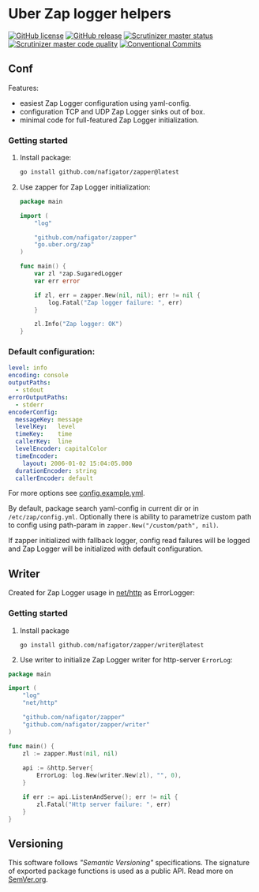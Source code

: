 # Uber Zap logger helpers
[![GitHub license][License img]][License src] [![GitHub release][Release img]][Release src] [![Scrutinizer master status][Scrutinizer master status image]][Scrutinizer master status src] [![Scrutinizer master code quality][Scrutinizer master quality image]][Scrutinizer master src] [![Conventional Commits][Conventional commits badge]][Conventional commits src]

## Conf
Features:
- easiest Zap Logger configuration using yaml-config.
- configuration TCP and UDP Zap Logger sinks out of box.
- minimal code for full-featured Zap Logger initialization. 

### Getting started
1. Install package:
    ```sh
    go install github.com/nafigator/zapper@latest
    ```
2. Use zapper for Zap Logger initialization:
	```go
	package main

	import (
		"log"
	
		"github.com/nafigator/zapper"
		"go.uber.org/zap"
	)

	func main() {
		var zl *zap.SugaredLogger
		var err error

		if zl, err = zapper.New(nil, nil); err != nil {
			log.Fatal("Zap logger failure: ", err)
		}
	
		zl.Info("Zap logger: OK")
	}
	```

### Default configuration:
```yaml
level: info
encoding: console
outputPaths:
  - stdout
errorOutputPaths:
  - stderr
encoderConfig:
  messageKey: message
  levelKey:   level
  timeKey:    time
  callerKey:  line
  levelEncoder: capitalColor
  timeEncoder:
    layout: 2006-01-02 15:04:05.000
  durationEncoder: string
  callerEncoder: default
```

For more options see [config.example.yml][Config example].

By default, package search yaml-config in current dir or in `/etc/zap/config.yml`.
Optionally there is ability to parametrize custom path to config using path-param in `zapper.New("/custom/path", nil)`.

If zapper initialized with fallback logger, config read failures will be logged and Zap Logger will be initialized with
default configuration.

## Writer
Created for Zap Logger usage in [net/http][net/http] as ErrorLogger:
### Getting started
1. Install package
	```shell
	go install github.com/nafigator/zapper/writer@latest
	```
2. Use writer to initialize Zap Logger writer for http-server `ErrorLog`:
```go
package main

import (
	"log"
	"net/http"

	"github.com/nafigator/zapper"
	"github.com/nafigator/zapper/writer"
)

func main() {
	zl := zapper.Must(nil, nil)
	
	api := &http.Server{
		ErrorLog: log.New(writer.New(zl), "", 0),
	}

	if err := api.ListenAndServe(); err != nil {
		zl.Fatal("Http server failure: ", err)
	}
}
```

## Versioning
This software follows *"Semantic Versioning"* specifications. The signature of exported package functions is used
as a public API. Read more on [SemVer.org][semver src].

[License img]: https://img.shields.io/badge/license-MIT-brightgreen.svg
[License src]: https://www.tldrlegal.com/license/mit-license
[Release img]: https://img.shields.io/badge/release-0.4.0-red.svg
[Release src]: https://github.com/nafigator/zap
[Conventional commits src]: https://conventionalcommits.org
[Conventional commits badge]: https://img.shields.io/badge/Conventional%20Commits-1.0.0-blue.svg
[Config example]: https://github.com/nafigator/zapper/blob/main/config.example.yml
[net/http]: https://pkg.go.dev/net/http
[semver src]: http://semver.org
[Scrutinizer master quality image]: https://scrutinizer-ci.com/g/nafigator/zapper/badges/quality-score.png?b=master
[Scrutinizer master src]: https://scrutinizer-ci.com/g/nafigator/zapper/?branch=master
[Scrutinizer master status image]: https://scrutinizer-ci.com/g/nafigator/zapper/badges/build.png?b=master
[Scrutinizer master status src]: https://scrutinizer-ci.com/g/nafigator/zapper/?branch=master
